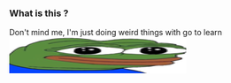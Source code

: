 ### What is this ?

Don't mind me, I'm just doing weird things with go to learn 
![alt text](./source/widepeepoglad.png?raw=true)